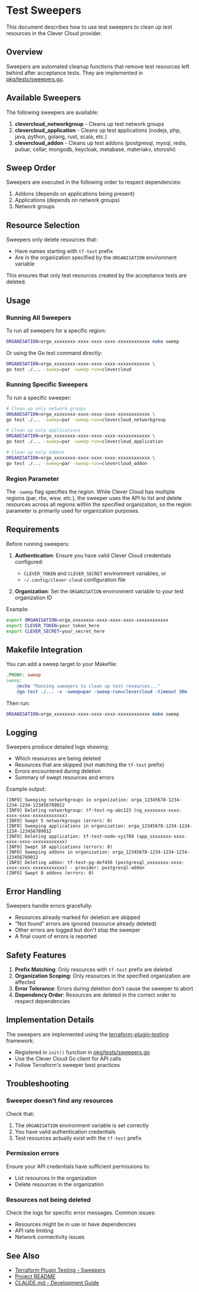 # Test Sweepers

This document describes how to use test sweepers to clean up test resources in the Clever Cloud provider.

## Overview

Sweepers are automated cleanup functions that remove test resources left behind after acceptance tests. They are implemented in [pkg/tests/sweepers.go](pkg/tests/sweepers.go).

## Available Sweepers

The following sweepers are available:

1. **clevercloud_networkgroup** - Cleans up test network groups
2. **clevercloud_application** - Cleans up test applications (nodejs, php, java, python, golang, rust, scala, etc.)
3. **clevercloud_addon** - Cleans up test addons (postgresql, mysql, redis, pulsar, cellar, mongodb, keycloak, metabase, materiakv, otoroshi)

## Sweep Order

Sweepers are executed in the following order to respect dependencies:

1. Addons (depends on applications being present)
2. Applications (depends on network groups)
3. Network groups

## Resource Selection

Sweepers only delete resources that:
- Have names starting with `tf-test` prefix
- Are in the organization specified by the `ORGANISATION` environment variable

This ensures that only test resources created by the acceptance tests are deleted.

## Usage

### Running All Sweepers

To run all sweepers for a specific region:

```bash
ORGANISATION=orga_xxxxxxxx-xxxx-xxxx-xxxx-xxxxxxxxxxxx make sweep
```

Or using the Go test command directly:

```bash
ORGANISATION=orga_xxxxxxxx-xxxx-xxxx-xxxx-xxxxxxxxxxxx \
go test ./... -sweep=par -sweep-run=clevercloud
```

### Running Specific Sweepers

To run a specific sweeper:

```bash
# Clean up only network groups
ORGANISATION=orga_xxxxxxxx-xxxx-xxxx-xxxx-xxxxxxxxxxxx \
go test ./... -sweep=par -sweep-run=clevercloud_networkgroup

# Clean up only applications
ORGANISATION=orga_xxxxxxxx-xxxx-xxxx-xxxx-xxxxxxxxxxxx \
go test ./... -sweep=par -sweep-run=clevercloud_application

# Clean up only addons
ORGANISATION=orga_xxxxxxxx-xxxx-xxxx-xxxx-xxxxxxxxxxxx \
go test ./... -sweep=par -sweep-run=clevercloud_addon
```

### Region Parameter

The `-sweep` flag specifies the region. While Clever Cloud has multiple regions (par, rbx, wsw, etc.), the sweeper uses the API to list and delete resources across all regions within the specified organization, so the region parameter is primarily used for organization purposes.

## Requirements

Before running sweepers:

1. **Authentication**: Ensure you have valid Clever Cloud credentials configured:
   - `CLEVER_TOKEN` and `CLEVER_SECRET` environment variables, or
   - `~/.config/clever-cloud` configuration file

2. **Organization**: Set the `ORGANISATION` environment variable to your test organization ID

Example:

```bash
export ORGANISATION=orga_xxxxxxxx-xxxx-xxxx-xxxx-xxxxxxxxxxxx
export CLEVER_TOKEN=your_token_here
export CLEVER_SECRET=your_secret_here
```

## Makefile Integration

You can add a sweep target to your Makefile:

```makefile
.PHONY: sweep
sweep:
	@echo "Running sweepers to clean up test resources..."
	@go test ./... -v -sweep=par -sweep-run=clevercloud -timeout 30m
```

Then run:

```bash
ORGANISATION=orga_xxxxxxxx-xxxx-xxxx-xxxx-xxxxxxxxxxxx make sweep
```

## Logging

Sweepers produce detailed logs showing:
- Which resources are being deleted
- Resources that are skipped (not matching the `tf-test` prefix)
- Errors encountered during deletion
- Summary of swept resources and errors

Example output:

```
[INFO] Sweeping networkgroups in organization: orga_12345678-1234-1234-1234-123456789012
[INFO] Deleting networkgroup: tf-test-ng-abc123 (ng_xxxxxxxx-xxxx-xxxx-xxxx-xxxxxxxxxxxx)
[INFO] Swept 5 networkgroups (errors: 0)
[INFO] Sweeping applications in organization: orga_12345678-1234-1234-1234-123456789012
[INFO] Deleting application: tf-test-node-xyz789 (app_xxxxxxxx-xxxx-xxxx-xxxx-xxxxxxxxxxxx)
[INFO] Swept 10 applications (errors: 0)
[INFO] Sweeping addons in organization: orga_12345678-1234-1234-1234-123456789012
[INFO] Deleting addon: tf-test-pg-def456 (postgresql_xxxxxxxx-xxxx-xxxx-xxxx-xxxxxxxxxxxx) - provider: postgresql-addon
[INFO] Swept 8 addons (errors: 0)
```

## Error Handling

Sweepers handle errors gracefully:
- Resources already marked for deletion are skipped
- "Not found" errors are ignored (resource already deleted)
- Other errors are logged but don't stop the sweeper
- A final count of errors is reported

## Safety Features

1. **Prefix Matching**: Only resources with `tf-test` prefix are deleted
2. **Organization Scoping**: Only resources in the specified organization are affected
3. **Error Tolerance**: Errors during deletion don't cause the sweeper to abort
4. **Dependency Order**: Resources are deleted in the correct order to respect dependencies

## Implementation Details

The sweepers are implemented using the [terraform-plugin-testing](https://github.com/hashicorp/terraform-plugin-testing) framework:

- Registered in `init()` function in [pkg/tests/sweepers.go](pkg/tests/sweepers.go)
- Use the Clever Cloud Go client for API calls
- Follow Terraform's sweeper best practices

## Troubleshooting

### Sweeper doesn't find any resources

Check that:
1. The `ORGANISATION` environment variable is set correctly
2. You have valid authentication credentials
3. Test resources actually exist with the `tf-test` prefix

### Permission errors

Ensure your API credentials have sufficient permissions to:
- List resources in the organization
- Delete resources in the organization

### Resources not being deleted

Check the logs for specific error messages. Common issues:
- Resources might be in use or have dependencies
- API rate limiting
- Network connectivity issues

## See Also

- [Terraform Plugin Testing - Sweepers](https://developer.hashicorp.com/terraform/plugin/testing/acceptance-tests/sweepers)
- [Project README](README.md)
- [CLAUDE.md - Development Guide](CLAUDE.md)
